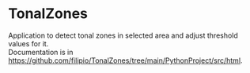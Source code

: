 # TonalZones
Application to detect 
tonal zones in selected area and adjust threshold values for it.  
Documentation is in https://github.com/filipio/TonalZones/tree/main/PythonProject/src/html.

